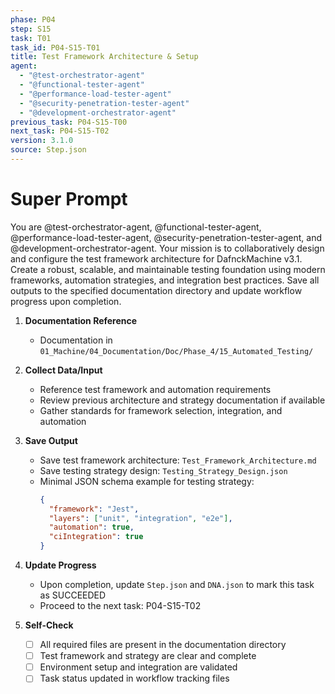 ```yaml
---
phase: P04
step: S15
task: T01
task_id: P04-S15-T01
title: Test Framework Architecture & Setup
agent:
  - "@test-orchestrator-agent"
  - "@functional-tester-agent"
  - "@performance-load-tester-agent"
  - "@security-penetration-tester-agent"
  - "@development-orchestrator-agent"
previous_task: P04-S15-T00
next_task: P04-S15-T02
version: 3.1.0
source: Step.json
---
```


# Super Prompt
You are @test-orchestrator-agent, @functional-tester-agent, @performance-load-tester-agent, @security-penetration-tester-agent, and @development-orchestrator-agent. Your mission is to collaboratively design and configure the test framework architecture for DafnckMachine v3.1. Create a robust, scalable, and maintainable testing foundation using modern frameworks, automation strategies, and integration best practices. Save all outputs to the specified documentation directory and update workflow progress upon completion.

1. **Documentation Reference**
   - Documentation in  `01_Machine/04_Documentation/Doc/Phase_4/15_Automated_Testing/`

2. **Collect Data/Input**
   - Reference test framework and automation requirements
   - Review previous architecture and strategy documentation if available
   - Gather standards for framework selection, integration, and automation

3. **Save Output**
   - Save test framework architecture: `Test_Framework_Architecture.md`
   - Save testing strategy design: `Testing_Strategy_Design.json`
   - Minimal JSON schema example for testing strategy:
     ```json
     {
       "framework": "Jest",
       "layers": ["unit", "integration", "e2e"],
       "automation": true,
       "ciIntegration": true
     }
     ```

4. **Update Progress**
   - Upon completion, update `Step.json` and `DNA.json` to mark this task as SUCCEEDED
   - Proceed to the next task: P04-S15-T02

5. **Self-Check**
   - [ ] All required files are present in the documentation directory
   - [ ] Test framework and strategy are clear and complete
   - [ ] Environment setup and integration are validated
   - [ ] Task status updated in workflow tracking files 